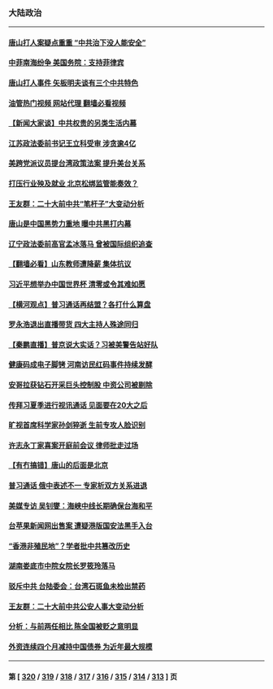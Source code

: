 ### 大陆政治
---
#### [唐山打人案疑点重重 “中共治下没人能安全”](../../pages/ncid277/n13761800.md?06180045) 
#### [中菲南海纷争 美国务院：支持菲律宾](../../pages/ncid277/n13761795.md?06180045) 
#### [唐山打人事件 矢板明夫谈有三个中共特色](../../pages/ncid277/n13761682.md?06180045) 
#### [油管热门视频 网站代理 翻墙必看视频](http://209.222.30.114:81/youtube.html?06180045)
#### [【新闻大家谈】中共权贵的另类生活内幕](../../pages/ncid277/n13761405.md?06180045) 
#### [江苏政法委前书记王立科受审 涉贪逾4亿](../../pages/ncid277/n13761684.md?06180045) 
#### [美跨党派议员提台湾政策法案 提升美台关系](../../pages/ncid277/n13761597.md?06180045) 
#### [打压行业殃及就业 北京松绑监管能奏效？](../../pages/ncid277/n13761130.md?06180045) 
#### [王友群：二十大前中共“笔杆子”大变动分析](../../pages/ncid277/n13761334.md?06180045) 
#### [唐山是中国黑势力重地 曝中共黑打内幕](../../pages/ncid277/n13761491.md?06180045) 
#### [辽宁政法委前高官孟冰落马 曾被国际组织追查](../../pages/ncid277/n13761341.md?06180045) 
#### [【翻墙必看】山东教师遭降薪 集体抗议](../../pages/ncid277/n13761312.md?06180045) 
#### [习近平想举办中国世界杯 清零或令其难如愿](../../pages/ncid277/n13761209.md?06180045) 
#### [【横河观点】普习通话再结盟？各打什么算盘](../../pages/ncid277/n13761212.md?06180045) 
#### [罗永浩退出直播带货 四大主持人殊途同归](../../pages/ncid277/n13761241.md?06180045) 
#### [【秦鹏直播】普京说大实话？习被美警告站好队](../../pages/ncid277/n13761197.md?06180045) 
#### [健康码成电子脚铐 河南访民红码事件持续发酵](../../pages/ncid277/n13761124.md?06180045) 
#### [安哥拉获钻石开采巨头控制股 中资公司被剔除](../../pages/ncid277/n13761101.md?06180045) 
#### [传拜习夏季进行视讯通话 见面要在20大之后](../../pages/ncid277/n13761110.md?06180045) 
#### [旷视首席科学家孙剑猝逝 生前专攻人脸识别](../../pages/ncid277/n13760859.md?06180045) 
#### [许志永丁家喜案开庭前会议 律师批走过场](../../pages/ncid277/n13760890.md?06180045) 
#### [【有冇搞错】唐山的后面是北京](../../pages/ncid277/n13760394.md?06180045) 
#### [普习通话 俄中表述不一 专家析双方关系进退](../../pages/ncid277/n13760785.md?06180045) 
#### [美媒专访 吴钊燮：海峡中线长期确保台海和平](../../pages/ncid277/n13760922.md?06180045) 
#### [台苹果新闻网出售案 遭疑港版国安法黑手入台](../../pages/ncid277/n13760682.md?06180045) 
#### [“香港非殖民地”？学者批中共篡改历史](../../pages/ncid277/n13760789.md?06180045) 
#### [湖南娄底市中院女院长罗筱玲落马](../../pages/ncid277/n13760722.md?06180045) 
#### [驳斥中共 台陆委会：台湾石斑鱼未检出禁药](../../pages/ncid277/n13760591.md?06180045) 
#### [王友群：二十大前中共公安人事大变动分析](../../pages/ncid277/n13760474.md?06180045) 
#### [分析：与前两任相比 陈全国被贬之意明显](../../pages/ncid277/n13760574.md?06180045) 
#### [外资连续四个月减持中国债券 为近年最大规模](../../pages/ncid277/n13760407.md?06180045) 

---
#### 第 [ [320](./320.md?06180045) / [319](./319.md?06180045) / [318](./318.md?06180045) / [317](./317.md?06180045) / [316](./316.md?06180045) / [315](./315.md?06180045) / [314](./314.md?06180045) / [313](./313.md?06180045) ] 页
